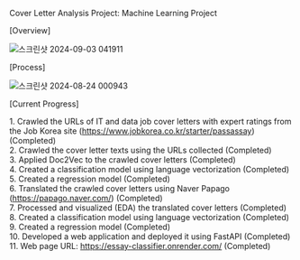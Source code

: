 Cover Letter Analysis Project: Machine Learning Project

\[Overview\]

![스크린샷 2024-09-03 041911](https://github.com/user-attachments/assets/08d11553-7808-4cac-846f-de3d8b731f86)

\[Process\]

![스크린샷 2024-08-24 000943](https://github.com/user-attachments/assets/dc9d2194-61a8-40c0-b2ce-16e2988d1aa5)

\[Current Progress\]

1\. Crawled the URLs of IT and data job cover letters with expert ratings from the Job Korea site (https://www.jobkorea.co.kr/starter/passassay)  (Completed)    
2\. Crawled the cover letter texts using the URLs collected  (Completed)  
3\. Applied Doc2Vec to the crawled cover letters  (Completed)  
4\. Created a classification model using language vectorization  (Completed)  
5\. Created a regression model  (Completed)  
6\. Translated the crawled cover letters using Naver Papago (https://papago.naver.com/)  (Completed)  
7\. Processed and visualized (EDA) the translated cover letters  (Completed)  
8\. Created a classification model using language vectorization  (Completed)  
9\. Created a regression model  (Completed)  
10\. Developed a web application and deployed it using FastAPI  (Completed)  
11\. Web page URL: https://essay-classifier.onrender.com/  (Completed)  
